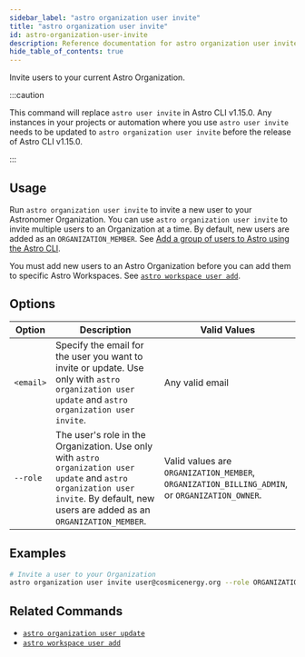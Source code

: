 ```yaml
---
sidebar_label: "astro organization user invite"
title: "astro organization user invite"
id: astro-organization-user-invite
description: Reference documentation for astro organization user invite command.
hide_table_of_contents: true
---
```


Invite users to your current Astro Organization.

:::caution

This command will replace `astro user invite` in Astro CLI v1.15.0. Any instances in your projects or automation where you use `astro user invite` needs to be updated to `astro organization user invite` before the release of Astro CLI v1.15.0.

:::

## Usage

Run `astro organization user invite` to invite a new user to your Astronomer Organization. You can use `astro organization user invite` to invite multiple users to an Organization at a time. By default, new users are added as an `ORGANIZATION_MEMBER`. See [Add a group of users to Astro using the Astro CLI](manage-organization-users.md#add-a-group-of-users-to-astro-using-the-astro-cli). 

You must add new users to an Astro Organization before you can add them to specific Astro Workspaces. See [`astro workspace user add`](cli/astro-workspace-user-add.md). 

## Options 

| Option    | Description                                                                                                                                       | Valid Values                                                                                                                             |
| --------- | ------------------------------------------------------------------------------------------------------------------------------------------------- | ------------------------------------------------------------------------------------------------------------------------------------------- |
| `<email>` | Specify the email for the user you want to invite or update. Use only with `astro organization user update` and `astro organization user invite`. | Any valid email                                                                                                                             |
| `--role`  | The user's role in the Organization. Use only with `astro organization user update` and `astro organization user invite`.  By default, new users are added as an `ORGANIZATION_MEMBER`.                        | Valid values are `ORGANIZATION_MEMBER`, `ORGANIZATION_BILLING_ADMIN`, or `ORGANIZATION_OWNER`.  |

## Examples

```bash
# Invite a user to your Organization
astro organization user invite user@cosmicenergy.org --role ORGANIZATION_BILLING_ADMIN
```

## Related Commands

- [`astro organization user update`](cli/astro-organization-user-update.md)
- [`astro workspace user add`](cli/astro-workspace-user-add.md)
